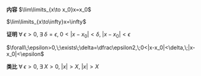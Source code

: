 **内容**
$\lim\limits_{x\to x_0}x=x_0$

$\lim\limits_{x\to\infty}x=\infty$

**证明**
$\forall\;\epsilon>0,\;\exists\;\delta=\epsilon,\;0<|x-x_0|<\delta,\;|x-x_0|<\epsilon$

$\forall\;\epsilon>0,\;\exists\;\delta=\dfrac\epsilon2,\;0<|x-x_0|<\delta,\;|x-x_0|<\epsilon$

**类比**
$\forall\;\epsilon>0,\;\exists\;X>0,\;|x|>X,\;|x|>X$
